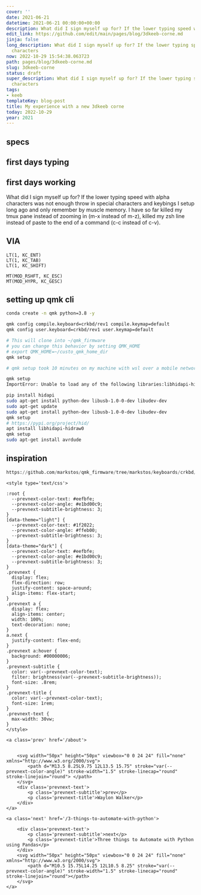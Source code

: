 ```yaml
---
cover: ''
date: 2021-06-21
datetime: 2021-06-21 00:00:00+00:00
description: What did I sign myself up for? If the lower typing speed with alpha characters
edit_link: https://github.com/edit/main/pages/blog/3dkeeb-corne.md
jinja: false
long_description: What did I sign myself up for? If the lower typing speed with alpha
  characters
now: 2022-10-29 15:54:38.063723
path: pages/blog/3dkeeb-corne.md
slug: 3dkeeb-corne
status: draft
super_description: What did I sign myself up for? If the lower typing speed with alpha
  characters
tags:
- keeb
templateKey: blog-post
title: My experience with a new 3dkeeb corne
today: 2022-10-29
year: 2021
---
```


## specs

## first days typing


## first days working

What did I sign myself up for? If the lower typing speed with alpha characters
was not enough throw in special characters and keybings I setup long ago and
only remember by muscle memory.  I have so far killed my tmux pane instead of
zooming in (m-x instead of m-z), killed my zsh line instead of paste to the end
of a command (c-c instead of c-v).


## VIA

```
LT(1, KC_ENT)
LT(1, KC_TAB)
LT(1, KC_SHIFT)

MT(MOD_RSHFT, KC_ESC)
MT(MOD_HYPR, KC_GESC)

```

## setting up qmk cli

``` bash
conda create -n qmk python=3.8 -y

qmk config compile.keyboard=crkbd/rev1 compile.keymap=default
qmk config user.keyboard=crkbd/rev1 user.keymap=default

# This will clone into ~/qmk_firmware
# you can change this behavior by setting QMK_HOME
# export QMK_HOME=~/custo_qmk_home_dir
qmk setup

# qmk setup took 10 minutes on my machine with wsl over a mobile network
```

``` bash
qmk setup 
ImportError: Unable to load any of the following libraries:libhidapi-hidraw.so libhidapi-hidraw.so.0 libhidapi-libusb.so libhidapi-libusb.so.0 libhidapi-iohidmanager.so libhidapi-iohidmanager.so.0 libhidapi.dylib hidapi.dll libhidapi-0.dll

pip install hidapi
sudo apt-get install python-dev libusb-1.0-0-dev libudev-dev
sudo apt-get update
sudo apt-get install python-dev libusb-1.0-0-dev libudev-dev
qmk setup
# https://pypi.org/project/hid/
apt install libhidapi-hidraw0
qmk setup
sudo apt-get install avrdude
```

## inspiration

``` python
https://github.com/markstos/qmk_firmware/tree/markstos/keyboards/crkbd/keymaps/markstos
```
<div class='prevnext'>

    <style type='text/css'>

    :root {
      --prevnext-color-text: #eefbfe;
      --prevnext-color-angle: #e1bd00c9;
      --prevnext-subtitle-brightness: 3;
    }
    [data-theme="light"] {
      --prevnext-color-text: #1f2022;
      --prevnext-color-angle: #ffeb00;
      --prevnext-subtitle-brightness: 3;
    }
    [data-theme="dark"] {
      --prevnext-color-text: #eefbfe;
      --prevnext-color-angle: #e1bd00c9;
      --prevnext-subtitle-brightness: 3;
    }
    .prevnext {
      display: flex;
      flex-direction: row;
      justify-content: space-around;
      align-items: flex-start;
    }
    .prevnext a {
      display: flex;
      align-items: center;
      width: 100%;
      text-decoration: none;
    }
    a.next {
      justify-content: flex-end;
    }
    .prevnext a:hover {
      background: #00000006;
    }
    .prevnext-subtitle {
      color: var(--prevnext-color-text);
      filter: brightness(var(--prevnext-subtitle-brightness));
      font-size: .8rem;
    }
    .prevnext-title {
      color: var(--prevnext-color-text);
      font-size: 1rem;
    }
    .prevnext-text {
      max-width: 30vw;
    }
    </style>
    
    <a class='prev' href='/about'>
    

        <svg width="50px" height="50px" viewbox="0 0 24 24" fill="none" xmlns="http://www.w3.org/2000/svg">
            <path d="M13.5 8.25L9.75 12L13.5 15.75" stroke="var(--prevnext-color-angle)" stroke-width="1.5" stroke-linecap="round" stroke-linejoin="round"> </path>
        </svg>
        <div class='prevnext-text'>
            <p class='prevnext-subtitle'>prev</p>
            <p class='prevnext-title'>Waylon Walker</p>
        </div>
    </a>
    
    <a class='next' href='/3-things-to-automate-with-python'>
    
        <div class='prevnext-text'>
            <p class='prevnext-subtitle'>next</p>
            <p class='prevnext-title'>Three things to Automate with Python using Pandas</p>
        </div>
        <svg width="50px" height="50px" viewbox="0 0 24 24" fill="none" xmlns="http://www.w3.org/2000/svg">
            <path d="M10.5 15.75L14.25 12L10.5 8.25" stroke="var(--prevnext-color-angle)" stroke-width="1.5" stroke-linecap="round" stroke-linejoin="round"></path>
        </svg>
    </a>
  </div>